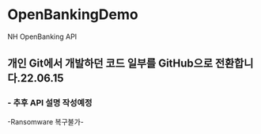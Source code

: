 # OpenBankingDemo
NH OpenBanking API 

## 개인 Git에서 개발하던 코드 일부를 GitHub으로 전환합니다.22.06.15
### - 추후 API 설명 작성예정


-Ransomware 복구불가-
